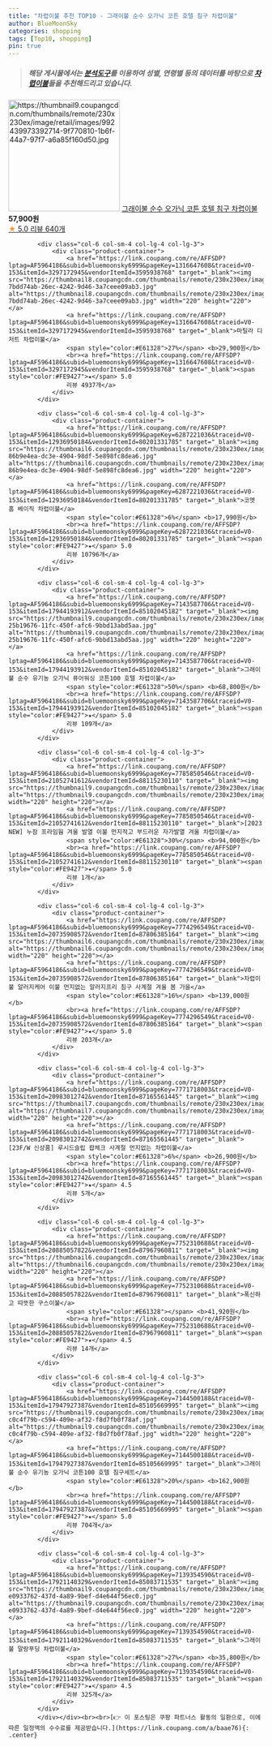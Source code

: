 ```yaml
---
title: "차렵이불 추천 TOP10 - 그래이불 순수 오가닉 코튼 호텔 침구 차렵이불"
author: BlueMoonSky
categories: shopping
tags: [Top10, shopping]
pin: true
---
```


> ##### 해당 게시물에서는 [**분석도구**](https://itemscout.io/)를 이용하여 **성별**, **연령별** 등의 데이터를 바탕으로 [**차렵이불**](https://link.coupang.com/a/baae76)들을 추천해드리고 있습니다.
<div class="container"><div class="row">
            <div class="col-6 col-sm-4 col-lg-4 col-lg-3">
                <div class="product-container">
                    <a href="https://link.coupang.com/re/AFFSDP?lptag=AF5964186&subid=bluemoonsky6999&pageKey=7090227083&traceid=V0-153&itemId=17666235042&vendorItemId=84831664386" target="_blank"><img src="https://thumbnail9.coupangcdn.com/thumbnails/remote/230x230ex/image/retail/images/992439973392714-9f770810-1b6f-44a7-97f7-a6a85f160d50.jpg" alt="https://thumbnail9.coupangcdn.com/thumbnails/remote/230x230ex/image/retail/images/992439973392714-9f770810-1b6f-44a7-97f7-a6a85f160d50.jpg" width="220" height="220"></a>
                    <a href="https://link.coupang.com/re/AFFSDP?lptag=AF5964186&subid=bluemoonsky6999&pageKey=7090227083&traceid=V0-153&itemId=17666235042&vendorItemId=84831664386" target="_blank">그래이불 순수 오가닉 코튼 호텔 침구 차렵이불</a>
                    <span style="color:#E61328"></span> <b>57,900원</b>
                    <br><a href="https://link.coupang.com/re/AFFSDP?lptag=AF5964186&subid=bluemoonsky6999&pageKey=7090227083&traceid=V0-153&itemId=17666235042&vendorItemId=84831664386" target="_blank"><span style="color:#FE9427">★</span> 5.0
                    리뷰 640개</a>
                </div>
            </div>
            
            <div class="col-6 col-sm-4 col-lg-4 col-lg-3">
                <div class="product-container">
                    <a href="https://link.coupang.com/re/AFFSDP?lptag=AF5964186&subid=bluemoonsky6999&pageKey=1316647608&traceid=V0-153&itemId=3297172945&vendorItemId=3595938768" target="_blank"><img src="https://thumbnail8.coupangcdn.com/thumbnails/remote/230x230ex/image/retail/images/1798146947943631-7bdd74ab-26ec-4242-9d46-3a7ceee09ab3.jpg" alt="https://thumbnail8.coupangcdn.com/thumbnails/remote/230x230ex/image/retail/images/1798146947943631-7bdd74ab-26ec-4242-9d46-3a7ceee09ab3.jpg" width="220" height="220"></a>
                    <a href="https://link.coupang.com/re/AFFSDP?lptag=AF5964186&subid=bluemoonsky6999&pageKey=1316647608&traceid=V0-153&itemId=3297172945&vendorItemId=3595938768" target="_blank">마틸라 디저트 차렵이불</a>
                    <span style="color:#E61328">27%</span> <b>29,900원</b>
                    <br><a href="https://link.coupang.com/re/AFFSDP?lptag=AF5964186&subid=bluemoonsky6999&pageKey=1316647608&traceid=V0-153&itemId=3297172945&vendorItemId=3595938768" target="_blank"><span style="color:#FE9427">★</span> 5.0
                    리뷰 4937개</a>
                </div>
            </div>
            
            <div class="col-6 col-sm-4 col-lg-4 col-lg-3">
                <div class="product-container">
                    <a href="https://link.coupang.com/re/AFFSDP?lptag=AF5964186&subid=bluemoonsky6999&pageKey=6287221036&traceid=V0-153&itemId=12936950184&vendorItemId=80201331785" target="_blank"><img src="https://thumbnail6.coupangcdn.com/thumbnails/remote/230x230ex/image/retail/images/2880429587646164-86b9e4ea-dc3e-4904-98df-5e898fc8dea6.jpg" alt="https://thumbnail6.coupangcdn.com/thumbnails/remote/230x230ex/image/retail/images/2880429587646164-86b9e4ea-dc3e-4904-98df-5e898fc8dea6.jpg" width="220" height="220"></a>
                    <a href="https://link.coupang.com/re/AFFSDP?lptag=AF5964186&subid=bluemoonsky6999&pageKey=6287221036&traceid=V0-153&itemId=12936950184&vendorItemId=80201331785" target="_blank">코멧 홈 베이직 차렵이불</a>
                    <span style="color:#E61328">6%</span> <b>17,990원</b>
                    <br><a href="https://link.coupang.com/re/AFFSDP?lptag=AF5964186&subid=bluemoonsky6999&pageKey=6287221036&traceid=V0-153&itemId=12936950184&vendorItemId=80201331785" target="_blank"><span style="color:#FE9427">★</span> 5.0
                    리뷰 10796개</a>
                </div>
            </div>
            
            <div class="col-6 col-sm-4 col-lg-4 col-lg-3">
                <div class="product-container">
                    <a href="https://link.coupang.com/re/AFFSDP?lptag=AF5964186&subid=bluemoonsky6999&pageKey=7143587706&traceid=V0-153&itemId=17944193912&vendorItemId=85102045182" target="_blank"><img src="https://thumbnail9.coupangcdn.com/thumbnails/remote/230x230ex/image/retail/images/4775990946641045-25b19676-11fc-450f-afc6-9bbd13abd5aa.jpg" alt="https://thumbnail9.coupangcdn.com/thumbnails/remote/230x230ex/image/retail/images/4775990946641045-25b19676-11fc-450f-afc6-9bbd13abd5aa.jpg" width="220" height="220"></a>
                    <a href="https://link.coupang.com/re/AFFSDP?lptag=AF5964186&subid=bluemoonsky6999&pageKey=7143587706&traceid=V0-153&itemId=17944193912&vendorItemId=85102045182" target="_blank">그래이불 순수 유기농 오가닉 퓨어워싱 코튼100 호텔 차렵이불</a>
                    <span style="color:#E61328">50%</span> <b>68,800원</b>
                    <br><a href="https://link.coupang.com/re/AFFSDP?lptag=AF5964186&subid=bluemoonsky6999&pageKey=7143587706&traceid=V0-153&itemId=17944193912&vendorItemId=85102045182" target="_blank"><span style="color:#FE9427">★</span> 5.0
                    리뷰 109개</a>
                </div>
            </div>
            
            <div class="col-6 col-sm-4 col-lg-4 col-lg-3">
                <div class="product-container">
                    <a href="https://link.coupang.com/re/AFFSDP?lptag=AF5964186&subid=bluemoonsky6999&pageKey=7785850546&traceid=V0-153&itemId=21052741612&vendorItemId=88115230110" target="_blank"><img src="https://thumbnail9.coupangcdn.com/thumbnails/remote/230x230ex/image/vendor_inventory/d9fd/dcb3df4bcf0b831d925c6d8eae1ae23e8bb3c78252ecc9eea2d6d2d16309.png" alt="https://thumbnail9.coupangcdn.com/thumbnails/remote/230x230ex/image/vendor_inventory/d9fd/dcb3df4bcf0b831d925c6d8eae1ae23e8bb3c78252ecc9eea2d6d2d16309.png" width="220" height="220"></a>
                    <a href="https://link.coupang.com/re/AFFSDP?lptag=AF5964186&subid=bluemoonsky6999&pageKey=7785850546&traceid=V0-153&itemId=21052741612&vendorItemId=88115230110" target="_blank">[2023 NEW] 누잠 프라임웜 겨울 발열 이불 먼지적고 부드러운 자가발열 겨울 차렵이불</a>
                    <span style="color:#E61328">30%</span> <b>94,000원</b>
                    <br><a href="https://link.coupang.com/re/AFFSDP?lptag=AF5964186&subid=bluemoonsky6999&pageKey=7785850546&traceid=V0-153&itemId=21052741612&vendorItemId=88115230110" target="_blank"><span style="color:#FE9427">★</span> 5.0
                    리뷰 1개</a>
                </div>
            </div>
            
            <div class="col-6 col-sm-4 col-lg-4 col-lg-3">
                <div class="product-container">
                    <a href="https://link.coupang.com/re/AFFSDP?lptag=AF5964186&subid=bluemoonsky6999&pageKey=7774296549&traceid=V0-153&itemId=20735908572&vendorItemId=87806385164" target="_blank"><img src="https://thumbnail6.coupangcdn.com/thumbnails/remote/230x230ex/image/vendor_inventory/8ce3/5caa2c2f9ccd1474ddda25a171375d4db4436e63c3723562a622b85b4f5d.jpg" alt="https://thumbnail6.coupangcdn.com/thumbnails/remote/230x230ex/image/vendor_inventory/8ce3/5caa2c2f9ccd1474ddda25a171375d4db4436e63c3723562a622b85b4f5d.jpg" width="220" height="220"></a>
                    <a href="https://link.coupang.com/re/AFFSDP?lptag=AF5964186&subid=bluemoonsky6999&pageKey=7774296549&traceid=V0-153&itemId=20735908572&vendorItemId=87806385164" target="_blank">차렵이불 알러지케어 이불 먼지없는 알러지프리 침구 사계절 겨울 봄 가을</a>
                    <span style="color:#E61328">16%</span> <b>139,000원</b>
                    <br><a href="https://link.coupang.com/re/AFFSDP?lptag=AF5964186&subid=bluemoonsky6999&pageKey=7774296549&traceid=V0-153&itemId=20735908572&vendorItemId=87806385164" target="_blank"><span style="color:#FE9427">★</span> 5.0
                    리뷰 203개</a>
                </div>
            </div>
            
            <div class="col-6 col-sm-4 col-lg-4 col-lg-3">
                <div class="product-container">
                    <a href="https://link.coupang.com/re/AFFSDP?lptag=AF5964186&subid=bluemoonsky6999&pageKey=7771718003&traceid=V0-153&itemId=20983012742&vendorItemId=87165561445" target="_blank"><img src="https://thumbnail7.coupangcdn.com/thumbnails/remote/230x230ex/image/vendor_inventory/36ed/7c17f6774476ca7e315024cfe05f09d0daa8270f3f0293bdb79f1e79b142.jpg" alt="https://thumbnail7.coupangcdn.com/thumbnails/remote/230x230ex/image/vendor_inventory/36ed/7c17f6774476ca7e315024cfe05f09d0daa8270f3f0293bdb79f1e79b142.jpg" width="220" height="220"></a>
                    <a href="https://link.coupang.com/re/AFFSDP?lptag=AF5964186&subid=bluemoonsky6999&pageKey=7771718003&traceid=V0-153&itemId=20983012742&vendorItemId=87165561445" target="_blank">[23F/W 신상품] 루시드슬립 팝체크 사계절 먼지없는 차렵이불</a>
                    <span style="color:#E61328">6%</span> <b>26,900원</b>
                    <br><a href="https://link.coupang.com/re/AFFSDP?lptag=AF5964186&subid=bluemoonsky6999&pageKey=7771718003&traceid=V0-153&itemId=20983012742&vendorItemId=87165561445" target="_blank"><span style="color:#FE9427">★</span> 4.5
                    리뷰 5개</a>
                </div>
            </div>
            
            <div class="col-6 col-sm-4 col-lg-4 col-lg-3">
                <div class="product-container">
                    <a href="https://link.coupang.com/re/AFFSDP?lptag=AF5964186&subid=bluemoonsky6999&pageKey=7752310688&traceid=V0-153&itemId=20885057822&vendorItemId=87967960811" target="_blank"><img src="https://thumbnail6.coupangcdn.com/thumbnails/remote/230x230ex/image/vendor_inventory/80a2/29f7c9e21b3a69a20b935fdad1dd18711207d099a02c55a6917d7103908c.jpg" alt="https://thumbnail6.coupangcdn.com/thumbnails/remote/230x230ex/image/vendor_inventory/80a2/29f7c9e21b3a69a20b935fdad1dd18711207d099a02c55a6917d7103908c.jpg" width="220" height="220"></a>
                    <a href="https://link.coupang.com/re/AFFSDP?lptag=AF5964186&subid=bluemoonsky6999&pageKey=7752310688&traceid=V0-153&itemId=20885057822&vendorItemId=87967960811" target="_blank">폭신하고 따뜻한 구스이불</a>
                    <span style="color:#E61328"></span> <b>41,920원</b>
                    <br><a href="https://link.coupang.com/re/AFFSDP?lptag=AF5964186&subid=bluemoonsky6999&pageKey=7752310688&traceid=V0-153&itemId=20885057822&vendorItemId=87967960811" target="_blank"><span style="color:#FE9427">★</span> 4.5
                    리뷰 14개</a>
                </div>
            </div>
            
            <div class="col-6 col-sm-4 col-lg-4 col-lg-3">
                <div class="product-container">
                    <a href="https://link.coupang.com/re/AFFSDP?lptag=AF5964186&subid=bluemoonsky6999&pageKey=7144500188&traceid=V0-153&itemId=17947927387&vendorItemId=85105669995" target="_blank"><img src="https://thumbnail9.coupangcdn.com/thumbnails/remote/230x230ex/image/retail/images/992440644624717-c0c4f79b-c594-409e-af32-f8d7fb0f78af.jpg" alt="https://thumbnail9.coupangcdn.com/thumbnails/remote/230x230ex/image/retail/images/992440644624717-c0c4f79b-c594-409e-af32-f8d7fb0f78af.jpg" width="220" height="220"></a>
                    <a href="https://link.coupang.com/re/AFFSDP?lptag=AF5964186&subid=bluemoonsky6999&pageKey=7144500188&traceid=V0-153&itemId=17947927387&vendorItemId=85105669995" target="_blank">그래이불 순수 유기농 오가닉 코튼100 호텔 침구세트</a>
                    <span style="color:#E61328">20%</span> <b>162,900원</b>
                    <br><a href="https://link.coupang.com/re/AFFSDP?lptag=AF5964186&subid=bluemoonsky6999&pageKey=7144500188&traceid=V0-153&itemId=17947927387&vendorItemId=85105669995" target="_blank"><span style="color:#FE9427">★</span> 5.0
                    리뷰 704개</a>
                </div>
            </div>
            
            <div class="col-6 col-sm-4 col-lg-4 col-lg-3">
                <div class="product-container">
                    <a href="https://link.coupang.com/re/AFFSDP?lptag=AF5964186&subid=bluemoonsky6999&pageKey=7139354590&traceid=V0-153&itemId=17921140329&vendorItemId=85083711535" target="_blank"><img src="https://thumbnail9.coupangcdn.com/thumbnails/remote/230x230ex/image/retail/images/503411046005845-e0933762-437d-4a89-9bef-d4e644f56ec0.jpg" alt="https://thumbnail9.coupangcdn.com/thumbnails/remote/230x230ex/image/retail/images/503411046005845-e0933762-437d-4a89-9bef-d4e644f56ec0.jpg" width="220" height="220"></a>
                    <a href="https://link.coupang.com/re/AFFSDP?lptag=AF5964186&subid=bluemoonsky6999&pageKey=7139354590&traceid=V0-153&itemId=17921140329&vendorItemId=85083711535" target="_blank">그래이불 말랑푸딩 차렵이불</a>
                    <span style="color:#E61328">27%</span> <b>35,800원</b>
                    <br><a href="https://link.coupang.com/re/AFFSDP?lptag=AF5964186&subid=bluemoonsky6999&pageKey=7139354590&traceid=V0-153&itemId=17921140329&vendorItemId=85083711535" target="_blank"><span style="color:#FE9427">★</span> 4.5
                    리뷰 325개</a>
                </div>
            </div>
            </div></div><br><br>[👉 이 포스팅은 쿠팡 파트너스 활동의 일환으로, 이에 따른 일정액의 수수료를 제공받습니다.](https://link.coupang.com/a/baae76){: .center}